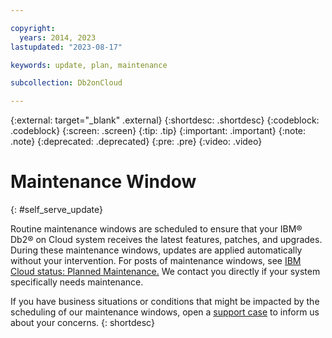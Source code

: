 ```yaml
---

copyright:
  years: 2014, 2023
lastupdated: "2023-08-17"

keywords: update, plan, maintenance

subcollection: Db2onCloud

---
```


<!-- Attribute definitions --> 
{:external: target="_blank" .external}
{:shortdesc: .shortdesc}
{:codeblock: .codeblock}
{:screen: .screen}
{:tip: .tip}
{:important: .important}
{:note: .note}
{:deprecated: .deprecated}
{:pre: .pre}
{:video: .video}

# Maintenance Window
{: #self_serve_update}

Routine maintenance windows are scheduled to ensure that your IBM® Db2® on Cloud system receives the latest features, patches, and upgrades. During these maintenance windows, updates are applied automatically without your intervention. For posts of maintenance windows, see [IBM Cloud status: Planned Maintenance.](https://cloud.ibm.com/status/maintenance?component=dashdb) We contact you directly if your system specifically needs maintenance.

If you have business situations or conditions that might be impacted by the scheduling of our maintenance windows, open a [support case](https://cloud.ibm.com/login?redirect=%2Funifiedsupport%2Fcases%2Fadd) to inform us about your concerns.
{: shortdesc}

